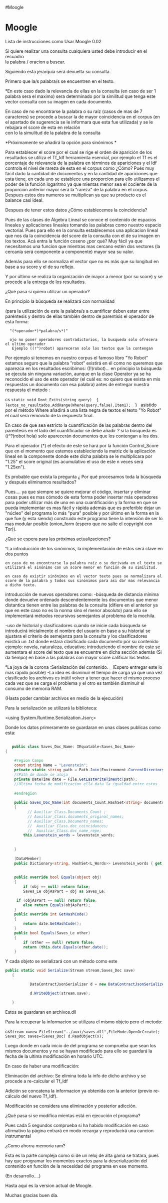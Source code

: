 #Moogle

# Moogle 
 Lista de instrucciones como Usar Moogle 0.02 
 
 Si quiere realizar una consulta cualquiera usted debe introducir en el recuadro  
 la palabra / oracion a buscar. 
 
 Siguiendo esta jerarquía será devuelta su consulta.
 
 Primero que la/s palabra/s se encuentren en el texto.
 
 °En este caso dado la relevancia de ellas en la consulta (en caso de ser 1 palabra sera el maximo) sera determinado por la similitud que tenga este vector consulta con su imagen 
 en cada documento. 
 
 En caso de no encontrarse la palabra o su raíz (casos de mas de 7 caracteres) se procede a buscar la de mayor coincidencia en el corpus (en el apartado de sugerencia se le informara que esta fue utilizada) y se le rebajara el score de esta en relación  
 con lo la simulitud de la palabra de la consulta 
 
 *Próximamente se añadirá la opción  para sinónimos *  
 
 Para establecer el score por el cual se rige el orden de aparición de los resultados se utiliza el Tf_Idf herramienta esencial, por ejemplo el Tf es el porcentaje de relevancia de la palabra en términos de apariciones y el Idf controla el nivel de rareza de esta en el corpus como ¿Cómo? Pués muy fácil dado la cantidad de documentos y en la cantidad de apariciones que esta tiene, en cada uno se establece una proporcion para ello utilizamos el poder de la función logaritmo ya que mientas menor sea el cociente de la proporcion anterior mayor será la "rareza" de la palabra en el corpus. Despues estos dos numeros se multiplican ya que su producto es el balance casi ideal. 
 
 Despues de tener estos datos ¿Cómo establecemos la coincidencia? 
 
 Pues de las clases de Álgebra Lineal se conoce el contenido de espacios lineales y aplicaciones lineales tomando las palabras como nuestro espacio vectorial. Pues para ello
 en la consulta establecemos una aplicacion lineal que nos da la coincidencia del score de la consulta con el de su imagen en los textos. Acá entra la función coseno ¿por qué? Muy fácil ya que necesitamos una funcion que mientras mas cercano estén dos vectores (la cercanía será componente a componente) mayor sea su valor. 
 
 Además para ello se normaliza el vector que no es más que su longitud en base a su score y el de su reflejo. 
 
 Y por último se realiza la organización de mayor a menor (por su score) y se procede a la entrega de los resultados. 
 
 ¿Qué pasa si quiero utilizar un operador? 
  
 En principio la búsqueda se realizará con normalidad  
 
 (para la utilización de este la palabra/s a cuantificar deben estar entre paréntesis y dentro de ellas también dentro de parentisis el operador de esta forma: 
 
  
      "(*operador*)*palabra/s*)"   
       
      ojo no poner operadores contradictorios, la busqueda solo ofrecera el ultimo operador
       Ejemplo ((!^)robot) apareceran solo los textos que la contengan  
 
 Por ejemplo si tenemos en nuestro corpus el famoso libro "Yo Robot" estamos seguro que la palabra "robot" existirá en él como no queremos que aparezca en los resultados escribimos: 
 ((!)robot)... en principio la búsqueda se ejecuta sin ninguna variación, aunque en la clase Operator ya se ha reconocido el uso de este operador (el cuál es: no quiero que exista en mis respuestas un documento con esa palabra) antes de entregar nuestra respuesta el metodo :  
 
 cs ```
  static void Dont_Exits(string query) 
    { 
          Textos_no_resultados.AddRange(Where(query,false).Item1); 
    } 
    ```
   asistido por el método Where añadirá a una lista negra de textos el texto "Yo Robot" 
   el cual sera removido de la respuesta final. 
 
   En caso de que sea estricto la cuantificación de las palabras dentro del parentesis en el lado del cuantificador se debe añadir *?*  si la búsqueda es ((^?)robot hola) solo aparecerán documentos que los contengan a los dos. 
 
   Para el operador (*) el efecto de este se hará por la función Control_Score que en el momento que estemos estableciendo la matriz de la aplicación lineal en la componente donde este dicha palabra se le multiplicara por "1.25" el score original (es acumulativo el uso de este n veces será "1.25xn").

   Es probable que exista la pregunta ¿ Por qué procesamos toda la búsqueda y después eliminamos resultados? 
 
   Pues.... ya que siempre se quiere mejorar el código, insertar y eliminar cosas pues es mas cómodo de esta forma poder insertar más operadores para poder utilizar más de uno en una cuantificación y la forma en que se pueda implementar es mas fácil y rápida  además que es  preferible dejar un "núcleo" del programa lo más "pura" posible y por último en la forma en la que fue (y esta siendo) construido este programa tiene la intensión de ser lo mas modular posible (onion_form (espero que no salte el copyright con Tor)). 
 
   ¿Que se espera para las próximas actualizaciones? 
 
   °La introducción de los sinónimos, la implementación de estos será clave en dos puntos 
     
    en caso de no encontrarse la palabra raíz o su derivada en el texto se utilizará el sinónimo con un score menor en función de su similitud. 
    
    en caso de existir sinónimos en el vector texto pues se normalizara el score de la palabra y todos sus sinónimos para asi dar mas relevancia a dicho texto. 
 
   introducción de nuevos operadores como: 
   -búsqueda de distancia mínima donde devuelve ordenado descendentemente los documentos que menor distantica tienen entre las palabras de la consulta (difiere en el anterior ya que en este caso no es la norma sino el menor absoluto) para ello se implementará  métodos recursivos semejantes al problema de la mochila. 
 
   -uso de historial y clasificadores  cuando se inicie cada búsqueda se introducirá inicialmente el nombre del usuario en base a su historial se ajustara el criterio de semejanza para la consulta y los clasificadores existirá un .txt donde estara clasificado cada documento por su contenido ejemplo: novela, naturaleza, educativo; 
   introduciendo el nombre de este se aumentara el score del texto que se encuentre en dicha sección además (Si da tiempo) en base a las palabras con mayor score calificar los textos. 
 
   °La joya de la corona :Serializaciòn del contenido. 
  _ (Espero entregar este lo mas rápido posible) 
   -La idea es disminuir el tiempo de carga ya que una vez clasificado los archivos es inútil volver a tener que  hacer el mismo proceso cada vez que se carga el problema y el otro es también disminuir el consumo de memoria RAM. 
   
   (Hasta poder cambiar archivos en medio de la  ejecución) 
 
   Para la serialización se utilizará la biblioteca: 
 
   <using System.Runtime.Serialization.Json;> 
 
   Donde los datos primeramente se guardaran en unas clases publicas como esta: 
 
```cs
 
   public class Saves_Doc_Name: IEquatable<Saves_Doc_Name> 
{ 
 
    #region Campo 
    const string Name = "Levenstein"; 
    private static string path = Path.Join(Environment.CurrentDirectory, "..", "auxi", "Words", "Levenstein"); 
    //Path de donde se aloja 
    private DateTime date = File.GetLastWriteTimeUtc(path); 
    //Ultima fecha de modificacion ella data la igualdad entre estos 
 
    #endregion 
 
    public Saves_Doc_Name(int documents_Count,HashSet<string> documents_Path,List<string> documents_names,Dictionary<string, List<string>> documents_coincidences,Dictionary<string, int>Doc_name_repe) 
    { 
          // Auxiliar_Class.Documents_Count ;  
          // Auxiliar_Class.documents_original_names; 
          // Auxiliar_Class.Documents_names; 
          //  Auxiliar_Class.doc_coincidances; 
          //  Auxiliar_Class.doc_name_repe; 
        this.Levenstein_words = levenstein_words; 
 
 
    } 
 
    [DataMember] 
    public Dictionary<string, HashSet<L_Words>> Levenstein_words { get; private set; } 
 
 
    public override bool Equals(object obj) 
    { 
        if (obj == null) return false; 
        Saves_Le objAsPart = obj as Saves_Le;

     if (objAsPart == null) return false; 
        else return Equals(objAsPart); 
    } 
    public override int GetHashCode() 
    { 
        return date.GetHashCode(); 
    } 
    public bool Equals(Saves_Le other) 
    { 
        if (other == null) return false; 
        return (this.date.Equals(other.date)); 
    } 
 ```
  
 Y cada objeto se serializará con un método como este 
 
      
 ```cs
 public static void Serialize(Stream stream,Saves_Doc save)  
    { 
 
            DataContractJsonSerializer d = new DataContractJsonSerializer(typeof(Saves_Doc)); 
 
            d.WriteObject(stream,save); 
 
    } 
```
  
    
 
  Estos se guardaran en archivos.dll  
 
  Para la recuperar la informacion se utilizara el mismo objeto pero el metodo: 
 
  cs``
     Stream x=new FileStream("../auxi/saves.dll",FileMode.OpenOrCreate); 
   Saves_Doc saves=(Saves_Doc) d.ReadObject(x); 
  ``
 
 Luego donde en cada inicio de del programa se comprueba que sean los mismos documentos y no se hayan modificado para ello se guardará la fecha de la ultima modificación en horario UTC. 
 
 En caso de haber una modificación: 
 
 Eliminación del archivo: Se elimina toda la info de dicho archivo y se procede a re-calcular el Tf_Idf 
 
 Adición se concatena la informacion ya obtenida con la anterior (previo re-cálculo  del nuevo Tf_Idf). 
 
 Modificación se considera una eliminación y posterior adicción. 
 
 ¿Qué pasa si se modifica mientas está en ejecución el programa? 
 
 Pues cada 5 segundos comprueba si ha habido modificación en caso afirmativo la página entrará en modo recarga y reproducirá una cancion instrumental 
 
 ¿Como ahorra memoria ram?  
  
 Esta es la parte compleja como si de un reloj de alta gama se tratara, pues hay que programar los momentos exactos para la deserialización del contenido en función de la necesidad del programa en ese momento. 
 
(En desarrollo....)
 
 
 
 Hasta aquí es la version actual de Moogle. 
 
 Muchas gracias buen día.   
